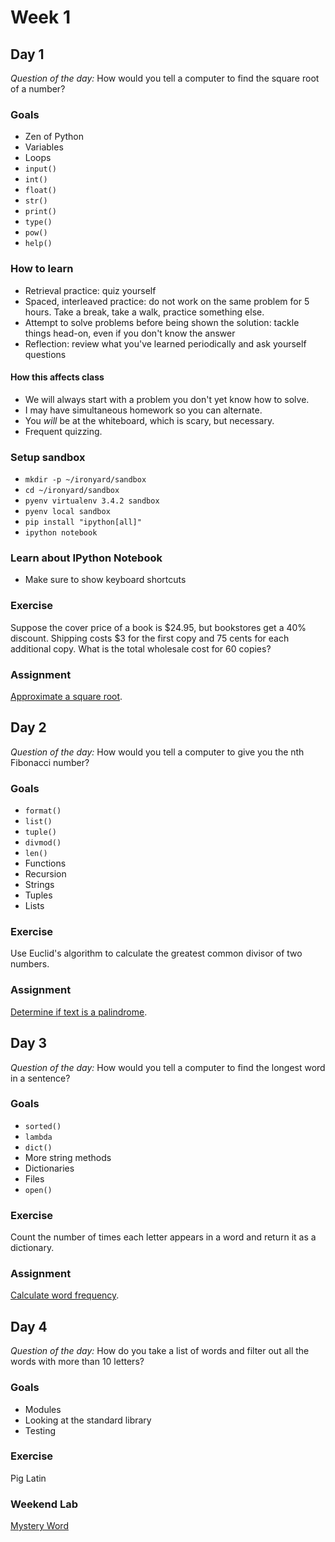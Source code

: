 # Week 1

## Day 1

*Question of the day:* How would you tell a computer to find the square root of a number?

### Goals

* Zen of Python
* Variables
* Loops
* `input()`
* `int()`
* `float()`
* `str()`
* `print()`
* `type()`
* `pow()`
* `help()`

### How to learn

* Retrieval practice: quiz yourself
* Spaced, interleaved practice: do not work on the same problem for 5 hours. Take a break, take a walk, practice something else.
* Attempt to solve problems before being shown the solution: tackle things head-on, even if you don't know the answer
* Reflection: review what you've learned periodically and ask yourself questions

#### How this affects class

* We will always start with a problem you don't yet know how to solve.
* I may have simultaneous homework so you can alternate.
* You _will_ be at the whiteboard, which is scary, but necessary.
* Frequent quizzing.

### Setup sandbox

* `mkdir -p ~/ironyard/sandbox`
* `cd ~/ironyard/sandbox`
* `pyenv virtualenv 3.4.2 sandbox`
* `pyenv local sandbox`
* `pip install "ipython[all]"`
* `ipython notebook`

### Learn about IPython Notebook

* Make sure to show keyboard shortcuts

### Exercise

Suppose the cover price of a book is $24.95, but bookstores get a 40% discount. Shipping costs $3 for the first copy and 75 cents for each additional copy. What is the total wholesale cost for 60 copies?

### Assignment

[Approximate a square root](assignments/approximate-square-root).

## Day 2

*Question of the day:* How would you tell a computer to give you the nth Fibonacci number?

### Goals

* `format()`
* `list()`
* `tuple()`
* `divmod()`
* `len()`
* Functions
* Recursion
* Strings
* Tuples
* Lists

### Exercise

Use Euclid's algorithm to calculate the greatest common divisor of two numbers.

### Assignment

[Determine if text is a palindrome](assignments/palindrome).

## Day 3

*Question of the day:* How would you tell a computer to find the longest word in a sentence?

### Goals

* `sorted()`
* `lambda`
* `dict()`
* More string methods
* Dictionaries
* Files
* `open()`

### Exercise

Count the number of times each letter appears in a word and return it as a dictionary.

### Assignment

[Calculate word frequency](assignments/word-frequency).

## Day 4

*Question of the day:* How do you take a list of words and filter out all the words with more than 10 letters?

### Goals

* Modules
* Looking at the standard library
* Testing

### Exercise

Pig Latin

### Weekend Lab

[Mystery Word](assignments/mystery-word)
